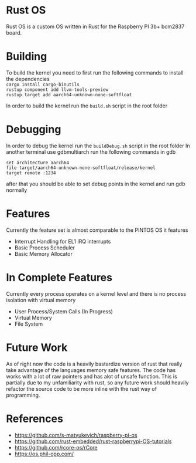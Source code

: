 # Rust OS
Rust OS is a custom OS written in Rust for the Raspberry PI 3b+ bcm2837 board.

# Building
To build the kernel you need to first run the following commands
to install the dependencies <br/>
`cargo install cargo-binutils` <br/>
`rustup component add llvm-tools-preview` <br/>
`rustup target add aarch64-unknown-none-softfloat`

In order to build the kernel run the `build.sh` script in the root folder

# Debugging
In order to debug the kernel run the `buildDebug.sh` script in the root folder
In another terminal use gdbmultiarch
run the following commands in gdb

`
set architecture aarch64
`
<br/>
`
file target/aarch64-unknown-none-softfloat/release/kernel
`
<br/>
`
target remote :1234
`

after that you should be able to set debug points in the kernel and run gdb normally

# Features
Currently the feature set is almost comparable to the PINTOS OS it features

- Interrupt Handling for EL1 IRQ interrupts
- Basic Process Scheduler
- Basic Memory Allocator

# In Complete Features
Currently every process operates on a kernel level and there is no process
isolation with virtual memory

- User Process/System Calls (In Progress)
- Virtual Memory
- File System

# Future Work
As of right now the code is a heavily bastardize version of rust that really take advantage of the 
languages memory safe features. The code has works with a lot of raw pointers and has alot
of unsafe function. This is partially due to my unfamiliarity with rust,
so any future work should heavily refactor the source code to be more inline
with the rust way of programming.

# References

- https://github.com/s-matyukevich/raspberry-pi-os
- https://github.com/rust-embedded/rust-raspberrypi-OS-tutorials
- https://github.com/rcore-os/rCore
- https://os.phil-opp.com/
